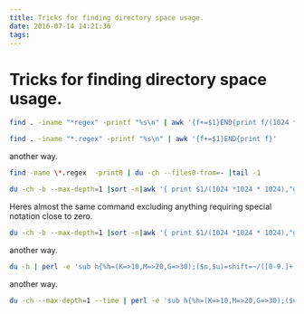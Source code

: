 ```yaml
---
title: Tricks for finding directory space usage.
date: 2016-07-14 14:21:36
tags:
---
```



# Tricks for finding directory space usage.

``` bash
find . -iname "*regex" -printf "%s\n" | awk '{f+=$1}END{print f/(1024 *1024 * 1024),"GB"}'
```

``` bash
find . -iname "*.regex" -printf "%s\n" | awk '{f+=$1}END{print f}'
```

another way.

``` bash
find -name \*.regex  -print0 | du -ch --files0-from=- |tail -1
```

``` bash
du -ch -b --max-depth=1 |sort -n|awk '{ print $1/(1024 *1024 * 1024),"gb", $2 }'
```

Heres almost the same command excluding anything requiring special notation close to zero.

``` bash
du -ch -b --max-depth=1 |sort -n|awk '{ print $1/(1024 *1024 * 1024),"gb", $2 }' |grep -v e-0
```

another way.

``` bash
du -h | perl -e 'sub h{%h=(K=>10,M=>20,G=>30);($n,$u)=shift=~/([0-9.]+)(\D)/;return $n*2**$h{$u}}print sort{h($b)<=>h($a)}<>;'
```

another way.

``` bash
du -ch --max-depth=1 --time | perl -e 'sub h{%h=(K=>10,M=>20,G=>30);($n,$u)=shift=~/([0-9.]+)(\D)/;return $n*2**$h{$u}}print sort{h($b)<=>h($a)}<>;'
```

